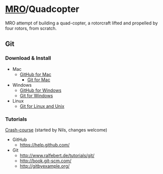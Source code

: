 # [MRO](/)/Quadcopter

MRO attempt of building a quad-copter, a rotorcraft lifted and propelled by four rotors, from scratch.

## Git

### Download & Install
- Mac
  - [GitHub for Mac](http://mac.github.com/)
	- [Git for Mac](http://code.google.com/p/git-osx-installer/downloads/list)
- Windows
	- [GitHub for Windows](http://windows.github.com/)
	- [Git for Windows](http://code.google.com/p/msysgit/downloads/list?q=full+installer+official+git)
- Linux
	- [Git for Linux and Unix](http://git-scm.com/download/linux/)

### Tutorials
[Crash-course](https://github.com/SweedJesus/Beaglebone-Black-Stuff/blob/master/Git_help.md) (started by Nils, changes welcome)
- GitHub
	- https://help.github.com/
- Git
	- http://www.ralfebert.de/tutorials/git/
	- http://book.git-scm.com/
	- http://gitbyexample.org/
